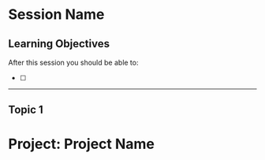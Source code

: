 # Session Name

## Learning Objectives

After this session you should be able to:

- [ ]

---

## Topic 1

# Project: Project Name
